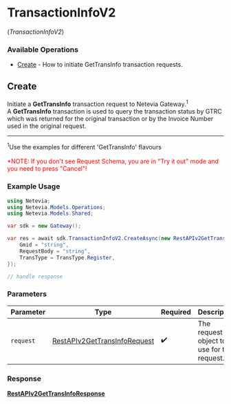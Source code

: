 # TransactionInfoV2
(*TransactionInfoV2*)

### Available Operations

* [Create](#create) - How to initiate GetTransInfo transaction requests.

## Create

Initiate a <b>GetTransInfo</b> transaction request to Netevia Gateway.<sup>1</sup><br>
A <b>GetTransInfo</b> transaction is used to query the transaction status by GTRC which was returned for the original transaction or by the Invoice Number used in the original request. 
<hr>
<sup>1</sup>Use the examples for different 'GetTransInfo' flavours
<br><br><span style="color:red">*NOTE: If you don't see Request Schema, you are in "Try it out" mode and you need to press "Cancel"!</span>


### Example Usage

```csharp
using Netevia;
using Netevia.Models.Operations;
using Netevia.Models.Shared;

var sdk = new Gateway();

var res = await sdk.TransactionInfoV2.CreateAsync(new RestAPIv2GetTransInfoRequest() {
    Gmid = "string",
    RequestBody = "string",
    TransType = TransType.Register,
});

// handle response
```

### Parameters

| Parameter                                                                               | Type                                                                                    | Required                                                                                | Description                                                                             |
| --------------------------------------------------------------------------------------- | --------------------------------------------------------------------------------------- | --------------------------------------------------------------------------------------- | --------------------------------------------------------------------------------------- |
| `request`                                                                               | [RestAPIv2GetTransInfoRequest](../../Models/Operations/RestAPIv2GetTransInfoRequest.md) | :heavy_check_mark:                                                                      | The request object to use for the request.                                              |


### Response

**[RestAPIv2GetTransInfoResponse](../../Models/Operations/RestAPIv2GetTransInfoResponse.md)**

